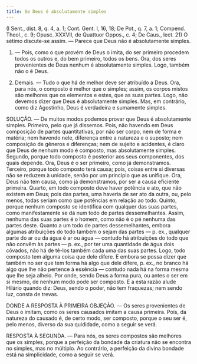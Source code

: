 ```yaml
---
title: Se Deus é absolutamente simples
---
```


(I Sent., dist. 8, q. 4, a. 1; Cont. Gent. I, 16, 18; De Pot., q. 7, a. 1; Compend. Theol., c. 9; Opusc. XXXVII, de Quattuor Oppos., c. 4; De Caus., lect. 21)
  O sétimo discute-se assim. — Parece que Deus não é absolutamente simples.  

1. — Pois, como o que provém de Deus o imita, do ser primeiro procedem todos os outros e, do bem primeiro, todos os bens. Ora, dos seres provenientes de Deus nenhum é absolutamente simples. Logo, também não o é Deus.  

2. Demais. — Tudo o que há de melhor deve ser atribuído a Deus. Ora, para nós, o composto é melhor que o simples; assim, os corpos mistos são melhores que os elementos e estes, que as suas partes. Logo, não devemos dizer que Deus é absolutamente simples.  Mas, em contrário, como diz Agostinho, Deus é verdadeira e sumamente simples.  

SOLUÇÃO. — De muitos modos podemos provar que Deus é absolutamente simples. Primeiro, pelo que já dissemos. Pois, não havendo em Deus composição de partes quantitativas, por não ser corpo, nem de forma e matéria; nem havendo nele, diferença entre a natureza e o suposto; nem composição de gêneros e diferenças; nem de sujeito e acidentes, é claro que Deus de nenhum modo é composto, mas absolutamente simples. Segundo, porque todo composto é posterior aos seus componentes, dos quais depende. Ora, Deus é o ser primeiro, como já demonstramos. Terceiro, porque todo composto terá causa; pois, coisas entre si diversas não se reduzem à unidade, senão por um princípio que as unifique. Ora, Deus não tem causa, como já demonstramos, por ser a causa eficiente primeira. Quarto, em todo composto deve haver potência e ato, que não existem em Deus; pois das partes, uma haveria de ser ato da outra, ou, pelo menos, todas seriam como que potências em relação ao todo. Quinto, porque nenhum composto se identifica com qualquer das suas partes, como manifestamente se dá num todo de partes dessemelhantes. Assim, nenhuma das suas partes é o homem, como não é o pé nenhuma das partes deste. Quanto a um todo de partes dessemelhantes, embora algumas atribuições do todo também o sejam das partes — p. ex., qualquer parte do ar ou da água é ar ou água — contudo há atribuições do todo que não convêm às partes — p. ex., por ter uma quantidade de água dois côvados, não há de tê-los também cada uma das suas partes. Logo, todo composto tem alguma coisa que dele difere. E embora se possa dizer que também no ser que tem forma há algo que dele difere, p. ex., no branco há algo que lhe não pertence à essência — contudo nada há na forma mesma que lhe seja alheio. Por onde, sendo Deus a forma pura, ou antes o ser em si mesmo, de nenhum modo pode ser composto. E a esta razão alude Hilário quando diz: Deus, sendo o poder, não tem fraquezas; nem sendo luz, consta de trevas.  

DONDE A RESPOSTA À PRIMEIRA OBJEÇÃO. — Os seres provenientes de Deus o imitam, como os seres causados imitam a causa primeira. Pois, da natureza do causado é, de certo modo, ser composto, porque o seu ser é, pelo menos, diverso da sua quididade, como a seguir se verá.  

RESPOSTA À SEGUNDA. — Para nós, os seres compostos são melhores que os simples, porque a perfeição da bondade da criatura não se encontra no simples, mas no múltiplo. Ao contrário, a perfeição da divina bondade está na simplicidade, como a seguir se verá.